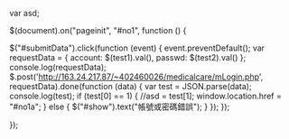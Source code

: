 var asd;


$(document).on("pageinit", "#no1", function () {

  $("#submitData").click(function (event) {
    event.preventDefault();
    var requestData = {
      account: $(test1).val(),
      passwd: $(test2).val()
    };
    console.log(requestData);
    $.post('http://163.24.217.87/~402460026/medicalcare/mLogin.php', requestData).done(function (data) {
      var test = JSON.parse(data);
      console.log(test);
      if (test[0] == 1) {
        //asd = test[1];
        window.location.href = "#no1a";
      } else {
        $("#show").text("帳號或密碼錯誤");
      }
    });
  });
  
});
